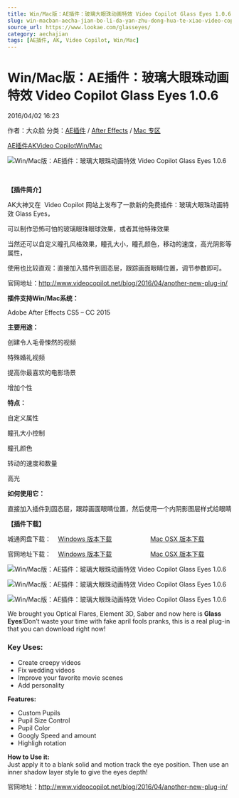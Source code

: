 ```yaml
---
title: Win/Mac版：AE插件：玻璃大眼珠动画特效 Video Copilot Glass Eyes 1.0.6
slug: win-macban-aecha-jian-bo-li-da-yan-zhu-dong-hua-te-xiao-video-copilot-glass-eyes-1-0-6
source_url: https://www.lookae.com/glasseyes/
category: aechajian
tags: [AE插件, AK, Video Copilot, Win/Mac]
---
```

# Win/Mac版：AE插件：玻璃大眼珠动画特效 Video Copilot Glass Eyes 1.0.6

2016/04/02 16:23

作者：大众脸
分类：[AE插件](https://www.lookae.com/after-effects/aechajian/) / [After Effects](https://www.lookae.com/after-effects/) / [Mac 专区](https://www.lookae.com/mac-osx/)

[AE插件](https://www.lookae.com/tag/ae%e6%8f%92%e4%bb%b6/)[AK](https://www.lookae.com/tag/ak/)[Video Copilot](https://www.lookae.com/tag/video-copilot/)[Win/Mac](https://www.lookae.com/tag/winmac/)

![Win/Mac版：AE插件：玻璃大眼珠动画特效 Video Copilot Glass Eyes 1.0.6](https://img.alicdn.com/imgextra/i4/705956171/TB2cJwSmXXXXXcQXXXXXXXXXXXX_!!705956171.gif "Win/Mac版：AE插件：玻璃大眼珠动画特效 Video Copilot Glass Eyes 1.0.6-LookAE.com")

[﻿](https://cloud.video.taobao.com//play/u/705956171/p/1/e/6/t/1/36648221.mp4)

**【插件简介】**

AK大神又在  Video Copilot 网站上发布了一款新的免费插件：玻璃大眼珠动画特效 Glass Eyes，

可以制作恐怖可怕的玻璃眼珠眼球效果，或者其他特殊效果

当然还可以自定义瞳孔风格效果，瞳孔大小，瞳孔颜色，移动的速度，高光阴影等属性，

使用也比较直观：直接加入插件到固态层，跟踪画面眼睛位置，调节参数即可。

官网地址：http://www.videocopilot.net/blog/2016/04/another-new-plug-in/

**插件支持Win/Mac系统：**

Adobe After Effects CS5 – CC 2015

**主要用途：**

创建令人毛骨悚然的视频

特殊婚礼视频

提高你最喜欢的电影场景

增加个性

**特点：**

自定义属性

瞳孔大小控制

瞳孔颜色

转动的速度和数量

高光

**如何使用它：**

直接加入插件到固态层，跟踪画面眼睛位置，然后使用一个内阴影图层样式给眼睛

**【插件下载】**

城通网盘下载：    [Windows 版本下载](http://lookae.ctfile.com/fs/7FS147332845)                      [Mac OSX 版本下载](http://lookae.ctfile.com/fs/yPE147332800)

官网地址下载：    [Windows 版本下载](http://vcproducts.s3.amazonaws.com/free/googlie/GlassEyesInstall_1.0.6_Win.zip)                      [Mac OSX 版本下载](http://vcproducts.s3.amazonaws.com/free/googlie/GlassEyesInstall_1.0.6_Mac.zip)

![Win/Mac版：AE插件：玻璃大眼珠动画特效 Video Copilot Glass Eyes 1.0.6](https://img.alicdn.com/imgextra/i1/705956171/TB2c6QZmXXXXXbMXXXXXXXXXXXX_!!705956171.gif "Win/Mac版：AE插件：玻璃大眼珠动画特效 Video Copilot Glass Eyes 1.0.6-LookAE.com")

![Win/Mac版：AE插件：玻璃大眼珠动画特效 Video Copilot Glass Eyes 1.0.6](https://img.alicdn.com/imgextra/i4/705956171/TB2_3wJmXXXXXX7XpXXXXXXXXXX_!!705956171.gif "Win/Mac版：AE插件：玻璃大眼珠动画特效 Video Copilot Glass Eyes 1.0.6-LookAE.com")

![Win/Mac版：AE插件：玻璃大眼珠动画特效 Video Copilot Glass Eyes 1.0.6](https://img.alicdn.com/imgextra/i2/705956171/TB2BuwYmXXXXXb7XXXXXXXXXXXX_!!705956171.gif "Win/Mac版：AE插件：玻璃大眼珠动画特效 Video Copilot Glass Eyes 1.0.6-LookAE.com")

We brought you Optical Flares, Element 3D, Saber and now here is **Glass Eyes**!Don’t waste your time with fake april fools pranks, this is a real plug-in that you can download right now!

### **Key Uses:**

* Create creepy videos
* Fix wedding videos
* Improve your favorite movie scenes
* Add personality

**Features:**

* Custom Pupils
* Pupil Size Control
* Pupil Color
* Googly Speed and amount
* Highligh rotation

**How to Use it:**  
Just apply it to a blank solid and motion track the eye position. Then use an inner shadow layer style to give the eyes depth!

官网地址：http://www.videocopilot.net/blog/2016/04/another-new-plug-in/
